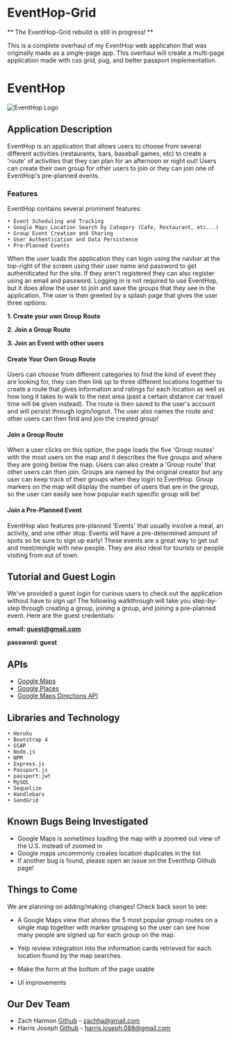 # EventHop-Grid

** The EventHop-Grid rebuild is still in progress! **

This is a complete overhaul of my EventHop web application that was originally made as a single-page app.  This overhaul will create a multi-page application made with css grid, pug, and better passport implementation.

# EventHop

![EventHop Logo](public/img/photos/favicon-310.png "EventHop Logo")

## Application Description

EventHop is an application that allows users to choose from several different activities (restaurants, bars, baseball games, etc) to create a 'route' of activities that they can plan for an afternoon or night out!  Users can create their own group for other users to join or they can join one of EventHop's pre-planned events.

### Features

EventHop contains several prominent features:

	• Event Scheduling and Tracking 
	• Google Maps Location Search by Category (Cafe, Restaurant, etc...)
    • Group Event Creation and Sharing
	• User Authentication and Data Persistence
	• Pre-Planned Events


When the user loads the application they can login using the navbar at the top-right of the screen using their user name and password to get autheniticated for the site.  If they aren't registered they can also register using an email and password.  Logging in is not required to use EventHop, but it does allow the user to join and save the groups that they see in the application.  The user is then greeted by a splash page that gives the user three options:

**1. Create your own Group Route**

**2. Join a Group Route**

**3. Join an Event with other users**


#### Create Your Own Group Route

Users can choose from different categories to find the kind of event they are looking for, they can then link up to three different locations together to create a route that gives information and ratings for each location as well as how long it takes to walk to the next area (past a certain distance car travel time will be given instead).  The route is then saved to the user's account and will persist through login/logout.  The user also names the route and other users can then find and join the created group!  
 
#### Join a Group Route

 When a user clicks on this option, the page loads the five 'Group routes' with the most users on the map and it describes the five groups and where they are going below the map.  Users can also create a 'Group route' that other users can then join.  Groups are named by the original creator but any user can keep track of their groups when they login to EventHop.  Group markers on the map will display the number of users that are in the group, so the user can easily see how popular each specific group will be!
 
#### Join a Pre-Planned Event

EventHop also features pre-planned 'Events' that usually involve a meal, an activity, and one other stop.  Events will have a pre-determined amount of spots so be sure to sign up early!  These events are a great way to get out and meet/mingle with new people.  They are also ideal for tourists or people visiting from out of town.

## Tutorial and Guest Login

We've provided a guest login for curious users to check out the application without have to sign up!  The following walkthrough will take you step-by-step through creating a group, joining a group, and joining a pre-planned event.  Here are the guest credentials:

**email: guest@gmail.com**

**password: guest**




## APIs 
* [Google Maps](https://developers.google.com/maps/documentation/javascript/)
* [Google Places](https://developers.google.com/places/)
* [Google Maps Directions API](https://developers.google.com/maps/documentation/directions/intro)


## Libraries and Technology
	• Heroku
	• Bootstrap 4
	• GSAP
	• Node.js
	• NPM
	• Express.js
	• Passport.js
	• passport.jwt
	• MySQL
	• Sequelize
	• Handlebars
	• SendGrid


## Known Bugs Being Investigated

- Google Maps is *sometimes* loading the map with a zoomed out view of the U.S. instead of zoomed in
- Google maps uncommonly creates location duplicates in the list 
- If another bug is found, please open an issue on the Eventhop Github page!

## Things to Come

We are planning on adding/making changes! Check back soon to see:

- A Google Maps view that shows the 5 most popular group routes on a single map together with marker grouping so the user can see how many people are signed up for each group on the map.

- Yelp review integration into the information cards retrieved for each location found by the map searches.

- Make the form at the bottom of the page usable

- UI improvements
## Our Dev Team 
	
* Zach Harmon [Github](https://www.github.com/zachha) - zachha@gmail.com
* Harris Joseph [Github](https://www.github.com/HarryCaveMan) - harris.joseph.088@gmail.com
